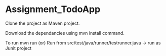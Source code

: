 # Assignment_TodoApp

Clone the project as Maven project.

Download the dependancies using mvn install command.

To run mvn run (or) Run from src/test/java/runner/testrunner.java -> run as Junit project

